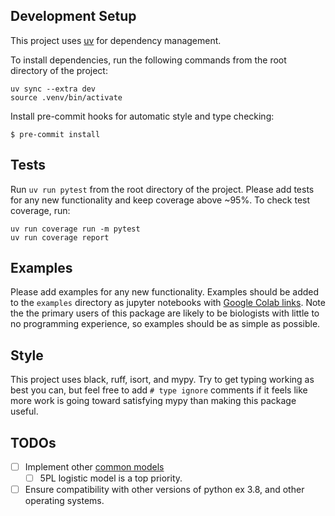 ## Development Setup

This project uses [uv](https://github.com/astral-sh/uv) for dependency management.

To install dependencies, run the following commands from the root directory of the project:

```shell
uv sync --extra dev
source .venv/bin/activate
```

Install pre-commit hooks for automatic style and type checking:

```console
$ pre-commit install
```

## Tests

Run `uv run pytest` from the root directory of the project. Please add tests for any new functionality and keep coverage above ~95%. To check test coverage, run:

```shell
uv run coverage run -m pytest
uv run coverage report
```

## Examples

Please add examples for any new functionality. Examples should be added to the `examples` directory as jupyter notebooks with [Google Colab links](https://openincolab.com/). Note the the primary users of this package are likely to be biologists with little to no programming experience, so examples should be as simple as possible. 

## Style

This project uses black, ruff, isort, and mypy. Try to get typing working as best you can, but feel free to add `# type ignore` comments if it feels like more work is going toward satisfying mypy than making this package useful.

## TODOs

- [ ] Implement other [common models](https://www.graphpad.com/guides/prism/latest/curve-fitting/reg_models_built-in_to_prism.htm)
	- [ ] 5PL logistic model is a top priority.
- [ ] Ensure compatibility with other versions of python ex 3.8, and other operating systems.